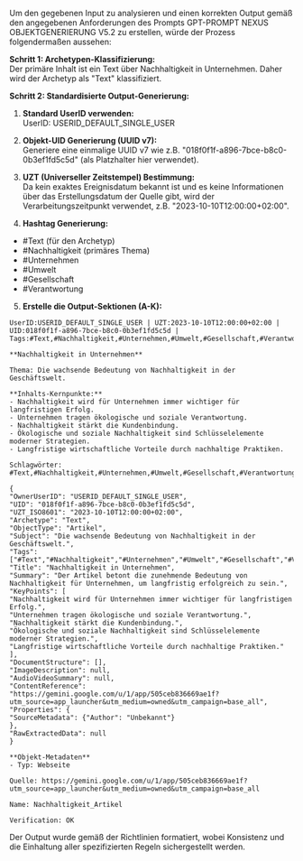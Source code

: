 Um den gegebenen Input zu analysieren und einen korrekten Output gemäß den angegebenen Anforderungen des Prompts GPT-PROMPT NEXUS OBJEKTGENERIERUNG V5.2 zu erstellen, würde der Prozess folgendermaßen aussehen:

**Schritt 1: Archetypen-Klassifizierung:**  
Der primäre Inhalt ist ein Text über Nachhaltigkeit in Unternehmen. Daher wird der Archetyp als "Text" klassifiziert.

**Schritt 2: Standardisierte Output-Generierung:**  

1. **Standard UserID verwenden:**  
UserID: USERID_DEFAULT_SINGLE_USER

2. **Objekt-UID Generierung (UUID v7):**  
Generiere eine einmalige UUID v7 wie z.B. "018f0f1f-a896-7bce-b8c0-0b3ef1fd5c5d" (als Platzhalter hier verwendet).

3. **UZT (Universeller Zeitstempel) Bestimmung:**  
Da kein exaktes Ereignisdatum bekannt ist und es keine Informationen über das Erstellungsdatum der Quelle gibt, wird der Verarbeitungszeitpunkt verwendet, z.B. "2023-10-10T12:00:00+02:00".

4. **Hashtag Generierung:**  
- #Text (für den Archetyp)
- #Nachhaltigkeit (primäres Thema)
- #Unternehmen 
- #Umwelt 
- #Gesellschaft 
- #Verantwortung 

5. **Erstelle die Output-Sektionen (A-K):**

```
UserID:USERID_DEFAULT_SINGLE_USER | UZT:2023-10-10T12:00:00+02:00 | UID:018f0f1f-a896-7bce-b8c0-0b3ef1fd5c5d | Tags:#Text,#Nachhaltigkeit,#Unternehmen,#Umwelt,#Gesellschaft,#Verantwortung

**Nachhaltigkeit in Unternehmen**

Thema: Die wachsende Bedeutung von Nachhaltigkeit in der Geschäftswelt.

**Inhalts-Kernpunkte:**
- Nachhaltigkeit wird für Unternehmen immer wichtiger für langfristigen Erfolg.
- Unternehmen tragen ökologische und soziale Verantwortung.
- Nachhaltigkeit stärkt die Kundenbindung.
- Ökologische und soziale Nachhaltigkeit sind Schlüsselelemente moderner Strategien.
- Langfristige wirtschaftliche Vorteile durch nachhaltige Praktiken.

Schlagwörter: #Text,#Nachhaltigkeit,#Unternehmen,#Umwelt,#Gesellschaft,#Verantwortung

{
"OwnerUserID": "USERID_DEFAULT_SINGLE_USER",
"UID": "018f0f1f-a896-7bce-b8c0-0b3ef1fd5c5d",
"UZT_ISO8601": "2023-10-10T12:00:00+02:00",
"Archetype": "Text",
"ObjectType": "Artikel",
"Subject": "Die wachsende Bedeutung von Nachhaltigkeit in der Geschäftswelt.",
"Tags": ["#Text","#Nachhaltigkeit","#Unternehmen","#Umwelt","#Gesellschaft","#Verantwortung"],
"Title": "Nachhaltigkeit in Unternehmen",
"Summary": "Der Artikel betont die zunehmende Bedeutung von Nachhaltigkeit für Unternehmen, um langfristig erfolgreich zu sein.",
"KeyPoints": [
"Nachhaltigkeit wird für Unternehmen immer wichtiger für langfristigen Erfolg.",
"Unternehmen tragen ökologische und soziale Verantwortung.",
"Nachhaltigkeit stärkt die Kundenbindung.",
"Ökologische und soziale Nachhaltigkeit sind Schlüsselelemente moderner Strategien.",
"Langfristige wirtschaftliche Vorteile durch nachhaltige Praktiken."
],
"DocumentStructure": [],
"ImageDescription": null,
"AudioVideoSummary": null,
"ContentReference": "https://gemini.google.com/u/1/app/505ceb836669ae1f?utm_source=app_launcher&utm_medium=owned&utm_campaign=base_all",
"Properties": {
"SourceMetadata": {"Author": "Unbekannt"}
},
"RawExtractedData": null
}

**Objekt-Metadaten**
- Typ: Webseite

Quelle: https://gemini.google.com/u/1/app/505ceb836669ae1f?utm_source=app_launcher&utm_medium=owned&utm_campaign=base_all

Name: Nachhaltigkeit_Artikel

Verification: OK
```

Der Output wurde gemäß der Richtlinien formatiert, wobei Konsistenz und die Einhaltung aller spezifizierten Regeln sichergestellt werden.